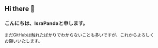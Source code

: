## Hi there 👋

### こんにちは、IsraPandaと申します。
まだGitHubは触れたばかりでわからないことも多いですが、これからよろしくお願いいたします。
<!--
**IsraPanda/IsraPanda** is a ✨ _special_ ✨ repository because its `README.md` (this file) appears on your GitHub profile.

Here are some ideas to get you started:

- 🔭 I’m currently working on ...
- 🌱 I’m currently learning ...
- 👯 I’m looking to collaborate on ...
- 🤔 I’m looking for help with ...
- 💬 Ask me about ...
- 📫 How to reach me: ...
- 😄 Pronouns: ...
- ⚡ Fun fact: ...
-->
